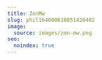 ```yaml
---
title: ZonMw
slug: phil164000610851420402
image:
  source: images/zon-mw.png
seo:
  noindex: true
---
```

